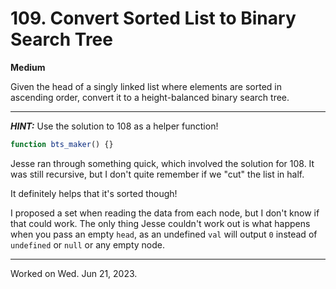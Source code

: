 # 109. Convert Sorted List to Binary Search Tree

**Medium**

Given the head of a singly linked list where elements are sorted in ascending order, convert it to a height-balanced binary search tree.

---

_**HINT:**_ Use the solution to 108 as a helper function!

```js
function bts_maker() {}
```

Jesse ran through something quick, which involved the solution for 108. It was still recursive, but I don't quite remember if we "cut" the list in half.

It definitely helps that it's sorted though!

I proposed a set when reading the data from each node, but I don't know if that could work. The only thing Jesse couldn't work out is what happens when you pass an empty `head`, as an undefined `val` will output `0` instead of `undefined` or `null` or any empty node.

---

Worked on Wed. Jun 21, 2023.